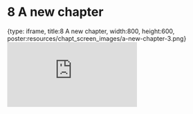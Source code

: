 # 8 A new chapter
 
{type: iframe, title:8 A new chapter, width:800, height:600, poster:resources/chapt_screen_images/a-new-chapter-3.png}
![](https://datatrail-jhu.github.io/python/no_toc/a-new-chapter-3.html)
 

 
